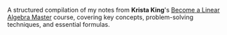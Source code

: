 A structured compilation of my notes from **Krista King**'s [Become a Linear Algebra Master](https://www.udemy.com/course/linear-algebra-course/) course, covering key concepts, problem-solving techniques, and essential formulas.